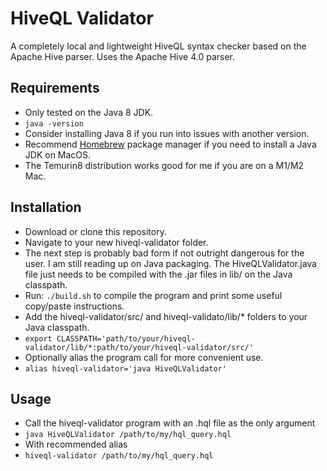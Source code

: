 # HiveQL Validator
A completely local and lightweight HiveQL syntax checker based on the Apache Hive parser. Uses the Apache Hive 4.0 parser.

## Requirements
- Only tested on the Java 8 JDK.
- ```java -version```
- Consider installing Java 8 if you run into issues with another version.
- Recommend [Homebrew](https://brew.sh/) package manager if you need to install a Java JDK on MacOS.
- The Temurin8 distribution works good for me if you are on a M1/M2 Mac.

## Installation
- Download or clone this repository.
- Navigate to your new hiveql-validator folder.
- The next step is probably bad form if not outright dangerous for the user. I am still reading up on Java packaging. The HiveQLValidator.java file just needs to be compiled with the .jar files in lib/ on the Java classpath.
- Run: ```./build.sh``` to compile the program and print some useful copy/paste instructions.
- Add the hiveql-validator/src/ and hiveql-validato/lib/* folders to your Java classpath.
- ```export CLASSPATH='path/to/your/hiveql-validator/lib/*:path/to/your/hiveql-validator/src/'```
- Optionally alias the program call for more convenient use.
- ```alias hiveql-validator='java HiveQLValidator'```

## Usage
- Call the hiveql-validator program with an .hql file as the only argument
- ```java HiveQLValidator /path/to/my/hql_query.hql```
- With recommended alias
- ```hiveql-validator /path/to/my/hql_query.hql```

